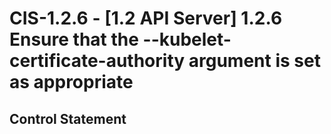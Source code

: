 # CIS-1.2.6 - \[1.2 API Server\] 1.2.6 Ensure that the --kubelet-certificate-authority argument is set as appropriate

## Control Statement
